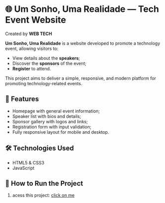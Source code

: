 # 🌐 Um Sonho, Uma Realidade — Tech Event Website

Created by **WEB TECH**

**Um Sonho, Uma Realidade** is a website developed to promote a technology event, allowing visitors to:

- View details about the **speakers**;
- Discover the **sponsors** of the event;
- **Register** to attend.

This project aims to deliver a simple, responsive, and modern platform for promoting technology-related events.

## 🧩 Features

- Homepage with general event information;
- Speaker list with bios and details;
- Sponsor gallery with logos and links;
- Registration form with input validation;
- Fully responsive layout for mobile and desktop.

## 🛠️ Technologies Used

- HTML5 & CSS3  
- JavaScript

## 🚀 How to Run the Project

1. acess this project:
   <a href="https://claudiobentodaladev.github.io/WEBTECH/" >click on me</a>